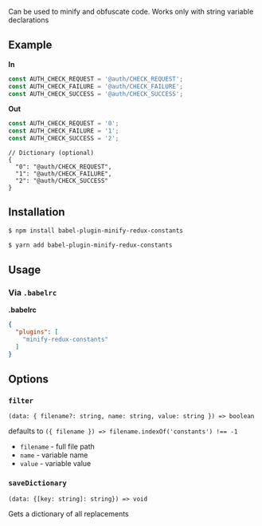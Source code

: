 Can be used to minify and obfuscate code. 
Works only with string variable declarations

## Example

**In**

```js
const AUTH_CHECK_REQUEST = '@auth/CHECK_REQUEST';
const AUTH_CHECK_FAILURE = '@auth/CHECK_FAILURE';
const AUTH_CHECK_SUCCESS = '@auth/CHECK_SUCCESS';
```

**Out**

```js
const AUTH_CHECK_REQUEST = '0';
const AUTH_CHECK_FAILURE = '1';
const AUTH_CHECK_SUCCESS = '2';
```

```json5
// Dictionary (optional)
{
  "0": "@auth/CHECK_REQUEST",
  "1": "@auth/CHECK_FAILURE",
  "2": "@auth/CHECK_SUCCESS"
}
```

## Installation

```sh
$ npm install babel-plugin-minify-redux-constants
```

```sh
$ yarn add babel-plugin-minify-redux-constants
```

## Usage

### Via `.babelrc`

**.babelrc**

```json
{
  "plugins": [
    "minify-redux-constants"
  ]
}
```

## Options

### `filter`

`(data: { filename?: string, name: string, value: string }) => boolean`

defaults to `({ filename }) => filename.indexOf('constants') !== -1`

- `filename` - full file path
- `name` - variable name
- `value` - variable value

### `saveDictionary`

`(data: {[key: string]: string}) => void`

Gets a dictionary of all replacements
